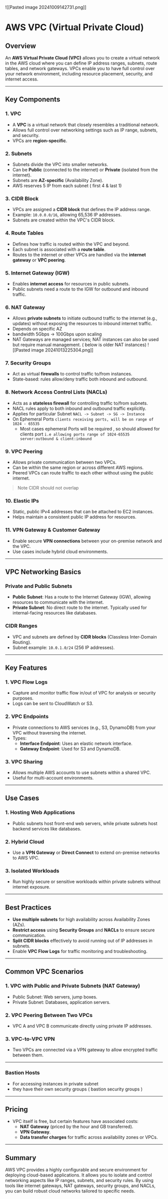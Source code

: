 ![[Pasted image 20241009142731.png]]

# AWS VPC (Virtual Private Cloud)

## Overview
An **AWS Virtual Private Cloud (VPC)** allows you to create a virtual network in the AWS cloud where you can define IP address ranges, subnets, route tables, and network gateways. VPCs enable you to have full control over your network environment, including resource placement, security, and internet access.

---

## Key Components

### 1. **VPC**
   - A **VPC** is a virtual network that closely resembles a traditional network.
   - Allows full control over networking settings such as IP range, subnets, and security.
   - VPCs are **region-specific**.

### 2. **Subnets**
   - Subnets divide the VPC into smaller networks.
   - Can be **Public** (connected to the internet) or **Private** (isolated from the internet).
   - Subnets are **AZ-specific** (Availability Zone).
   - AWS reserves 5 IP from each subnet ( first 4 & last 1)

### 3. **CIDR Block**
   - VPCs are assigned a **CIDR block** that defines the IP address range.
   - Example: `10.0.0.0/16`, allowing 65,536 IP addresses.
   - Subnets are created within the VPC's CIDR block.

### 4. **Route Tables**
   - Defines how traffic is routed within the VPC and beyond.
   - Each subnet is associated with a **route table**.
   - Routes to the internet or other VPCs are handled via the **internet gateway** or **VPC peering**.

### 5. **Internet Gateway (IGW)**
   - Enables **internet access** for resources in public subnets.
   - Public subnets need a route to the IGW for outbound and inbound traffic.

### 6. **NAT Gateway**
   - Allows **private subnets** to initiate outbound traffic to the internet (e.g., updates) without exposing the resources to inbound internet traffic.
   - Depends on specific AZ
   - bandwidth 5Gbps -> 100Gbps upon scaling
   - NAT Gateways are managed services; NAT instances can also be used but require manual management. ( below is older NAT instances)
    ![[Pasted image 20241013225304.png]]

### 7. **Security Groups**
   - Act as virtual **firewalls** to control traffic to/from instances.
   - State-based: rules allow/deny traffic both inbound and outbound.

### 8. **Network Access Control Lists (NACLs)**
   - Acts as a **stateless firewall** for controlling traffic to/from subnets.
   - NACL rules apply to both inbound and outbound traffic explicitly.
   - Applies for particular Subnet `NACL -> Subnet -> SG -> Instance`
   - On Ephemeral Ports `clients receiving ports, will be on range of 1024 - 65535`
		- Most cases ephemeral Ports will be required , so should allowed for clients port `i.e allowing ports range of 1024-65535 server:outbound & client:inbound`

### 9. **VPC Peering**
   - Allows private communication between two VPCs.
   - Can be within the same region or across different AWS regions.
   - Peered VPCs can route traffic to each other without using the public internet.
   > Note CIDR should not overlap

### 10. **Elastic IPs**
   - Static, public IPv4 addresses that can be attached to EC2 instances.
   - Helps maintain a consistent public IP address for resources.

### 11. **VPN Gateway & Customer Gateway**
   - Enable secure **VPN connections** between your on-premise network and the VPC.
   - Use cases include hybrid cloud environments.

---

## VPC Networking Basics

### **Private and Public Subnets**
- **Public Subnet**: Has a route to the Internet Gateway (IGW), allowing resources to communicate with the internet.
- **Private Subnet**: No direct route to the internet. Typically used for internal-facing resources like databases.

### **CIDR Ranges**
- VPC and subnets are defined by **CIDR blocks** (Classless Inter-Domain Routing).
- Subnet example: `10.0.1.0/24` (256 IP addresses).

---

## Key Features

### 1. **VPC Flow Logs**
   - Capture and monitor traffic flow in/out of VPC for analysis or security purposes.
   - Logs can be sent to CloudWatch or S3.

### 2. **VPC Endpoints**
   - Private connections to AWS services (e.g., S3, DynamoDB) from your VPC without traversing the internet.
   - Types:
     - **Interface Endpoint**: Uses an elastic network interface.
     - **Gateway Endpoint**: Used for S3 and DynamoDB.

### 3. **VPC Sharing**
   - Allows multiple AWS accounts to use subnets within a shared VPC.
   - Useful for multi-account environments.

---

## Use Cases

### 1. **Hosting Web Applications**
   - Public subnets host front-end web servers, while private subnets host backend services like databases.

### 2. **Hybrid Cloud**
   - Use a **VPN Gateway** or **Direct Connect** to extend on-premise networks to AWS VPC.

### 3. **Isolated Workloads**
   - Run highly secure or sensitive workloads within private subnets without internet exposure.

---

## Best Practices

- **Use multiple subnets** for high availability across Availability Zones (AZs).
- **Restrict access** using **Security Groups** and **NACLs** to ensure secure communication.
- **Split CIDR blocks** effectively to avoid running out of IP addresses in subnets.
- Enable **VPC Flow Logs** for traffic monitoring and troubleshooting.

---

## Common VPC Scenarios

### 1. **VPC with Public and Private Subnets (NAT Gateway)**
   - Public Subnet: Web servers, jump boxes.
   - Private Subnet: Databases, application servers.

### 2. **VPC Peering Between Two VPCs**
   - VPC A and VPC B communicate directly using private IP addresses.

### 3. **VPC-to-VPC VPN**
   - Two VPCs are connected via a VPN gateway to allow encrypted traffic between them.

---
### Bastion Hosts

- For accessing instances in private subnet
- they have their own security groups ( bastion security groups )
---

## Pricing

- VPC itself is free, but certain features have associated costs:
   - **NAT Gateway** (priced by the hour and GB transferred).
   - **VPN Gateway**.
   - **Data transfer charges** for traffic across availability zones or VPCs.

---

## Summary

AWS VPC provides a highly configurable and secure environment for deploying cloud-based applications. It allows you to isolate and control networking aspects like IP ranges, subnets, and security rules. By using tools like internet gateways, NAT gateways, security groups, and NACLs, you can build robust cloud networks tailored to specific needs.
